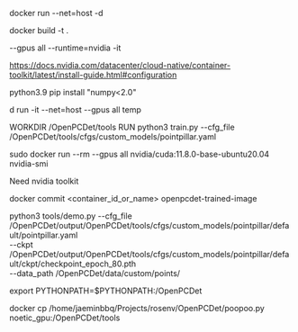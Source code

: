 docker run --net=host -d <name>

docker build -t <name> .

--gpus all
--runtime=nvidia
-it

https://docs.nvidia.com/datacenter/cloud-native/container-toolkit/latest/install-guide.html#configuration

python3.9 
pip install "numpy<2.0"

d run -it --net=host --gpus all temp

WORKDIR /OpenPCDet/tools
RUN python3 train.py --cfg_file /OpenPCDet/tools/cfgs/custom_models/pointpillar.yaml

sudo docker run --rm --gpus all nvidia/cuda:11.8.0-base-ubuntu20.04 nvidia-smi

Need nvidia toolkit

docker commit <container_id_or_name> openpcdet-trained-image

python3 tools/demo.py --cfg_file /OpenPCDet/output/OpenPCDet/tools/cfgs/custom_models/pointpillar/default/pointpillar.yaml \
    --ckpt /OpenPCDet/output/OpenPCDet/tools/cfgs/custom_models/pointpillar/default/ckpt/checkpoint_epoch_80.pth \
    --data_path /OpenPCDet/data/custom/points/

export PYTHONPATH=$PYTHONPATH:/OpenPCDet 

docker cp /home/jaeminbbq/Projects/rosenv/OpenPCDet/poopoo.py noetic_gpu:/OpenPCDet/tools